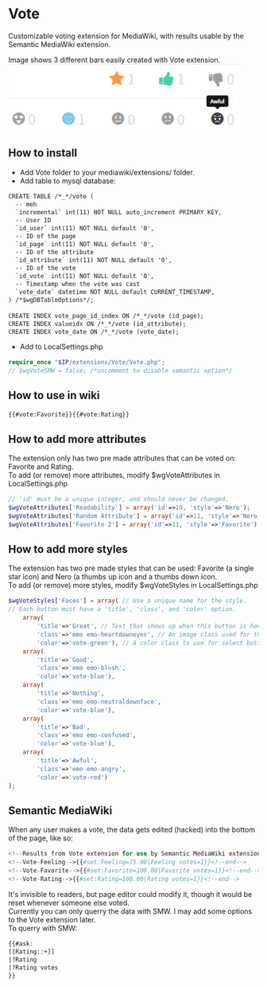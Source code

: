 # Vote
Customizable voting extension for MediaWiki, with results usable by the Semantic MediaWiki extension.

Image shows 3 different bars easily created with Vote extension.<br>
![Alt text](/Untitled.png?raw=true "Optional Title")

## How to install
* Add Vote folder to your mediawiki/extensions/ folder.
* Add table to mysql database:
```mysql
CREATE TABLE /*_*/vote (
  -- meh
  `incremental` int(11) NOT NULL auto_increment PRIMARY KEY,
  -- User ID
  `id_user` int(11) NOT NULL default '0',
  -- ID of the page
  `id_page` int(11) NOT NULL default '0',
  -- ID of the attribute
  `id_attribute` int(11) NOT NULL default '0',
  -- ID of the vote
  `id_vote` int(11) NOT NULL default '0',
  -- Timestamp when the vote was cast
  `vote_date` datetime NOT NULL default CURRENT_TIMESTAMP,
) /*$wgDBTableOptions*/;

CREATE INDEX vote_page_id_index ON /*_*/vote (id_page);
CREATE INDEX valueidx ON /*_*/vote (id_attribute);
CREATE INDEX vote_date ON /*_*/vote (vote_date);
```
* Add to LocalSettings.php
```php
require_once "$IP/extensions/Vote/Vote.php";
// $wgVoteSMW = false; /*uncomment to disable semantic option*/
```

## How to use in wiki
```wiki
{{#vote:Favorite}}{{#vote:Rating}}
```

## How to add more attributes
The extension only has two pre made attributes that can be voted on: Favorite and Rating.<br>
To add (or remove) more attributes, modify $wgVoteAttributes in LocalSettings.php
```php
// 'id' must be a unique integer, and should never be changed.
$wgVoteAttributes['Readability'] = array('id'=>10, 'style'=>'Nero');
$wgVoteAttributes['Random Attribute'] = array('id'=>11, 'style'=>'Nero');
$wgVoteAttributes['Favorite 2'] = array('id'=>11, 'style'=>'Favorite');
```

## How to add more styles
The extension has two pre made styles that can be used: Favorite (a single star icon) and Nero (a thumbs up icon and a thumbs down icon.<br>
To add (or remove) more styles, modify $wgVoteStyles in LocalSettings.php
```php
$wgVoteStyles['Faces'] = array( // Use a unique name for the style.
// Each button must have a 'title', 'class', and 'color' option.
	array(
		'title'=>'Great', // Text that shows up when this button is hovered over.
		'class'=>'emo emo-heartdowneyes', // An image class used for the button (Font Awesome, Glyphicons...)
		'color'=>'vote-green'), // A color class to use for select buttons. (vote-red, green, blue, and yellow are available. leave blank for black)
	array(
		'title'=>'Good',
		'class'=>'emo emo-blush',
		'color'=>'vote-blue'),
	array(
		'title'=>'Nothing',
		'class'=>'emo emo-neutraldownface',
		'color'=>'vote-blue'),
	array(
		'title'=>'Bad',
		'class'=>'emo emo-confused',
		'color'=>'vote-blue'),
	array(
		'title'=>'Awful',
		'class'=>'emo emo-angry',
		'color'=>'vote-red')
);
```
## Semantic MediaWiki
When any user makes a vote, the data gets edited (hacked) into the bottom of the page, like so:
```php
<!--Results from Vote extension for use by Semantic MediaWiki extension.-->
<!--Vote-Feeling-->{{#set:Feeling=75.00|Feeling votes=1}}<!--end-->
<!--Vote-Favorite-->{{#set:Favorite=100.00|Favorite votes=1}}<!--end-->
<!--Vote-Rating-->{{#set:Rating=100.00|Rating votes=1}}<!--end-->
```
It's invisible to readers, but page editor could modify it, though it would be reset whenever someone else voted.<br>
Currently you can only querry the data with SMW. I may add some options to the Vote extension later.<br>
To querry with SMW:
```wiki
{{#ask:
[[Rating::+]]
|?Rating
|?Rating votes
}}
```
